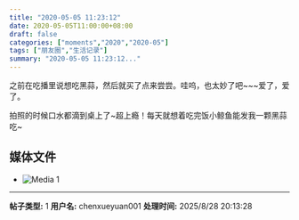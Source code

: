 ```yaml
---
title: "2020-05-05 11:23:12"
date: 2020-05-05T11:00:00+08:00
draft: false
categories: ["moments","2020","2020-05"]
tags: ["朋友圈","生活记录"]
summary: "2020-05-05 11:23:12..."
---
```


之前在吃播里说想吃黑蒜，然后就买了点来尝尝。哇呜，也太妙了吧~~~爱了，爱了。

拍照的时候口水都滴到桌上了~超上瘾！每天就想着吃完饭小鲸鱼能发我一颗黑蒜吃~

## 媒体文件

- ![Media 1](/Moments/photos/2020-05-05/202005051123120.jpg)

---

**帖子类型:** 1
**用户名:** chenxueyuan001
**处理时间:** 2025/8/28 20:13:28